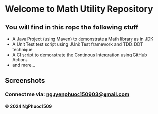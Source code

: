 # Welcome to Math Utility Repository

## You will find in this repo the following stuff

* A Java Project (using Maven) to demonstrate a Math library as in JDK
* A Unit Test test script using JUnit Test framework and TDD, DDT technique
* A CI script to demonstrate the Continous Intergration using GitHub Actions
* and more...

## Screenshots

### Connect me via: nguyenphuoc150903@gmail.com

#### &#169; 2024 NgPhuoc1509